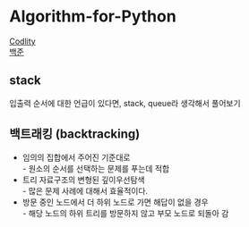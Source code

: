 # Algorithm-for-Python

<a href="https://app.codility.com/programmers/">Codlity</a><br>
<a href="https://www.acmicpc.net//">백준</a>

## stack
입출력 순서에 대한 언급이 있다면, stack, queue라 생각해서 풀어보기

## 백트래킹 (backtracking)
<ul>
  <li>임의의 집합에서 주어진 기준대로</li>
  - 원소의 순서를 선택하는 문제를 푸는데 적합
  <li>트리 자료구조의 변형된 깊이우선탐색</li>
  - 많은 문제 사례에 대해서 효율적이다.
  <li>방문 중인 노드에서 더 하위 노드로 가면 해답이 없을 경우</li>
  - 해당 노드의 하위 트리를 방문하지 않고 부모 노드로 되돌아 감
</ul>

